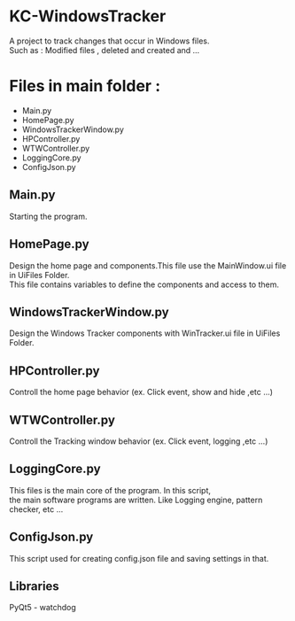 # KC-WindowsTracker
A project to track changes that occur in Windows files.</br>
Such as : Modified files , deleted and created and ...
# Files in main folder :
<ul>
  <li>Main.py</li>
  <li>HomePage.py</li>
  <li>WindowsTrackerWindow.py</li>
  <li>HPController.py</li>
  <li>WTWController.py</li>
  <li>LoggingCore.py</li>
  <li>ConfigJson.py</li>
</ul>
<h2>Main.py</h2>
Starting the program.
<h2>HomePage.py</h2>
Design the home page and components.This file use the MainWindow.ui file in UiFiles Folder.</br>
This file contains variables to define the components and access to them.
<h2>WindowsTrackerWindow.py</h2>
Design the Windows Tracker components with WinTracker.ui file in UiFiles Folder.
<h2>HPController.py</h2>
Controll the home page behavior (ex. Click event, show and hide ,etc ...)
<h2>WTWController.py</h2>
Controll the Tracking window behavior (ex. Click event, logging ,etc ...)</br>
<h2>LoggingCore.py</h2>
This files is the main core of the program. In this script,</br> the main software programs are written. Like Logging engine, pattern checker, etc ...
<h2>ConfigJson.py</h2>
This script used for creating config.json file and saving settings in that.
<h2>Libraries</h2>
PyQt5 - watchdog

